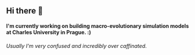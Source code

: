 ## Hi there 👋 

#### I'm currently working on building macro-evolutionary simulation models at Charles University in Prague. :) 
###### Usually I'm very confused and incredibly over caffinated.
